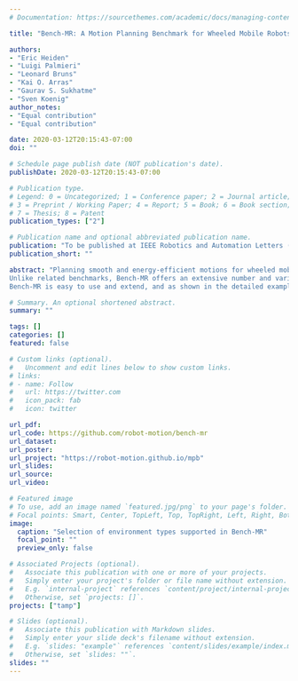 ```yaml
---
# Documentation: https://sourcethemes.com/academic/docs/managing-content/

title: "Bench-MR: A Motion Planning Benchmark for Wheeled Mobile Robots"

authors:
- "Eric Heiden"
- "Luigi Palmieri"
- "Leonard Bruns"
- "Kai O. Arras"
- "Gaurav S. Sukhatme"
- "Sven Koenig"
author_notes:
- "Equal contribution"
- "Equal contribution"

date: 2020-03-12T20:15:43-07:00
doi: ""

# Schedule page publish date (NOT publication's date).
publishDate: 2020-03-12T20:15:43-07:00

# Publication type.
# Legend: 0 = Uncategorized; 1 = Conference paper; 2 = Journal article;
# 3 = Preprint / Working Paper; 4 = Report; 5 = Book; 6 = Book section;
# 7 = Thesis; 8 = Patent
publication_types: ["2"]

# Publication name and optional abbreviated publication name.
publication: "To be published at IEEE Robotics and Automation Letters (RA-L) 2021 and presented at ICRA 2021"
publication_short: ""

abstract: "Planning smooth and energy-efficient motions for wheeled mobile robots is a central task in applications ranging from autonomous driving to service and intralogistic robotics. Over the past decades, a wide variety of sampling-based motion planners, extend functions, and path-improvement techniques have been proposed for such systems. Choosing the best combination of components that fit an application is a tedious task, even for expert users. With the goal of aiding researchers in designing novel planning algorithms and evaluating path finding solutions, we present Bench-MR: the first open-source sampling-based motion-planning benchmark designed for nonholonomic, wheeled mobile robots.
Unlike related benchmarks, Bench-MR offers an extensive number and variety of algorithm families, post-smoothing techniques, steer functions, optimization criteria, complex environments resembling real-world applications (such as navigating warehouses, moving in cluttered cities and parking) and performance metrics that make it a comprehensive comparison and analysis framework.
Bench-MR is easy to use and extend, and as shown in the detailed examples, it significantly helps practitioners and researchers to analyze and compare their work against the state of the art. "

# Summary. An optional shortened abstract.
summary: ""

tags: []
categories: []
featured: false

# Custom links (optional).
#   Uncomment and edit lines below to show custom links.
# links:
# - name: Follow
#   url: https://twitter.com
#   icon_pack: fab
#   icon: twitter

url_pdf:
url_code: https://github.com/robot-motion/bench-mr
url_dataset:
url_poster:
url_project: "https://robot-motion.github.io/mpb"
url_slides:
url_source:
url_video:

# Featured image
# To use, add an image named `featured.jpg/png` to your page's folder. 
# Focal points: Smart, Center, TopLeft, Top, TopRight, Left, Right, BottomLeft, Bottom, BottomRight.
image:
  caption: "Selection of environment types supported in Bench-MR"
  focal_point: ""
  preview_only: false

# Associated Projects (optional).
#   Associate this publication with one or more of your projects.
#   Simply enter your project's folder or file name without extension.
#   E.g. `internal-project` references `content/project/internal-project/index.md`.
#   Otherwise, set `projects: []`.
projects: ["tamp"]

# Slides (optional).
#   Associate this publication with Markdown slides.
#   Simply enter your slide deck's filename without extension.
#   E.g. `slides: "example"` references `content/slides/example/index.md`.
#   Otherwise, set `slides: ""`.
slides: ""
---
```

